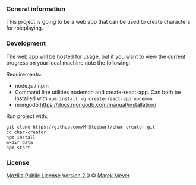 ### General information

This project is going to be a web app that can be used to create characters for roleplaying.


### Development

The web app will be hosted for usage, but if you want to view the current progress on your local machine note the following:

Requirements:
* node.js / npm
* Command line utilities nodemon and create-react-app. Can both be installed with `npm install -g create-react-app nodemon`
* mongodb https://docs.mongodb.com/manual/installation/

Run project with:
```shell 
git clone https://github.com/MrStobbart/char-creator.git
cd char-creator
npm install
mkdir data
npm start
```

### License

[Mozilla Public License Version 2.0](https://www.mozilla.org/en-US/MPL/2.0/) © [Marek Meyer](https://github.com/MrStobbart)

